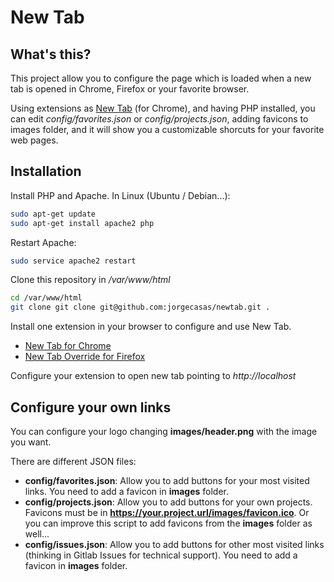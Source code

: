 # New Tab

## What's this?
This project allow you to configure the page which is loaded when a new tab is opened in Chrome, Firefox or your favorite browser.

Using extensions as [New Tab](https://chrome.google.com/webstore/detail/new-tab-redirect/icpgjfneehieebagbmdbhnlpiopdcmna?hl=en) (for Chrome), and having PHP installed, you can edit *config/favorites.json* or *config/projects.json*, adding favicons to images folder, and it will show you a customizable shorcuts for your favorite web pages.

## Installation

Install PHP and Apache. In Linux (Ubuntu / Debian...):

```bash
sudo apt-get update
sudo apt-get install apache2 php
```

Restart Apache:
```bash
sudo service apache2 restart
```

Clone this repository in _/var/www/html_
```bash
cd /var/www/html
git clone git clone git@github.com:jorgecasas/newtab.git .
```

Install one extension in your browser to configure and use New Tab. 

* [New Tab for Chrome](https://chrome.google.com/webstore/detail/new-tab-redirect/icpgjfneehieebagbmdbhnlpiopdcmna?hl=en)
* [New Tab Override for Firefox](https://addons.mozilla.org/en-us/firefox/addon/new-tab-override/)

Configure your extension to open new tab pointing to *http://localhost*

## Configure your own links

You can configure your logo changing **images/header.png** with the image you want.

There are different JSON files:

* **config/favorites.json**: Allow you to add buttons for your most visited links. You need to add a favicon in **images** folder.
* **config/projects.json**: Allow you to add buttons for your own projects. Favicons must be in **https://your.project.url/images/favicon.ico**. Or you can improve this script to add favicons from the **images** folder as well...
* **config/issues.json**: Allow you to add buttons for other most visited links (thinking in Gitlab Issues for technical support). You need to add a favicon in **images** folder.

